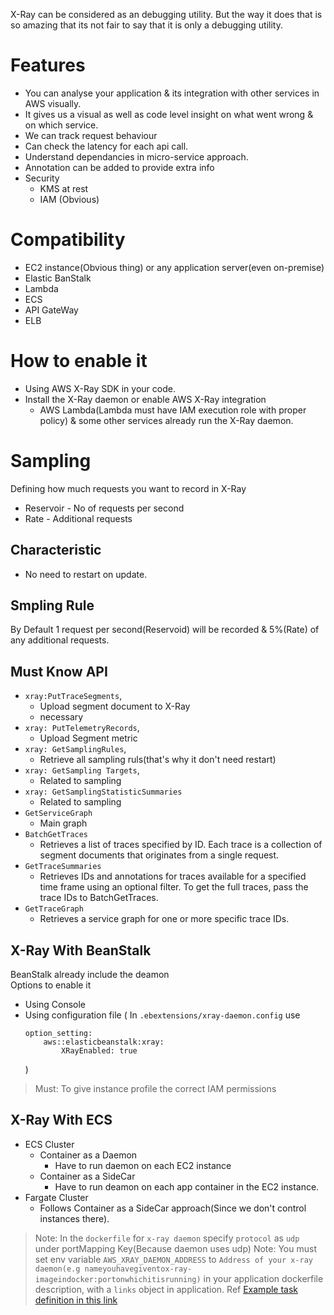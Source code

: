 X-Ray can be considered as an debugging utility. But the way it does that is so amazing that its not fair to say that it is only a debugging utility.
# Features
- You can analyse your application & its integration with other services in AWS visually.
- It gives us a visual as well as code level insight on what went wrong & on which service.
- We can track request behaviour
- Can check the latency for each api call.
- Understand dependancies in micro-service approach.
- Annotation can be added to provide extra info
- Security
    - KMS at rest
    - IAM (Obvious)
# Compatibility
- EC2 instance(Obvious thing) or any application server(even on-premise)
- Elastic BanStalk
- Lambda
- ECS
- API GateWay
- ELB
# How to enable it
- Using AWS X-Ray SDK in your code.
- Install the X-Ray daemon or enable AWS X-Ray integration
    - AWS Lambda(Lambda must have IAM execution role with proper policy) & some other services already run the X-Ray daemon.
# Sampling
Defining how much requests you want to record in X-Ray
- Reservoir - No of requests per second
- Rate - Additional requests
## Characteristic
- No need to restart on update.
## Smpling Rule
By Default 1 request per second(Reservoid) will be recorded & 5%(Rate) of any additional requests. 
## Must Know API
- `xray:PutTraceSegments`,
    - Upload segment document to X-Ray
    - necessary
- `xray: PutTelemetryRecords`,
    - Upload Segment metric
- `xray: GetSamplingRules`,
    - Retrieve all sampling ruls(that's why it don't need restart)
- `xray: GetSampling Targets`,
    - Related to sampling
- `xray: GetSamplingStatisticSummaries`
    - Related to sampling
- `GetServiceGraph` 
     - Main graph
- `BatchGetTraces`
    - Retrieves a list of
traces specified by ID. Each trace is a
collection of segment documents that
originates from a single request.
- `GetTraceSummaries`
    - Retrieves IDs
and annotations for traces available for
a specified time frame using an
optional filter. To get the full
traces,
pass the trace IDs to BatchGetTraces.
- `GetTraceGraph`
    - Retrieves a service
graph for one or more specific trace
IDs.
## X-Ray With BeanStalk
BeanStalk already include the deamon<br />
Options to enable it
- Using Console
- Using configuration file
    (
        In `.ebextensions/xray-daemon.config` use
    ```
    option_setting:
        aws::elasticbeanstalk:xray:
            XRayEnabled: true
    ```
    )
> Must: To give instance profile the correct IAM permissions
## X-Ray With ECS
- ECS Cluster
    - Container as a Daemon
        - Have to run daemon on each EC2 instance
    - Container as a SideCar
        - Have to run deamon on each app container in the EC2 instance.
- Fargate Cluster
    - Follows Container as a SideCar approach(Since we don't control instances there).
> Note: In the `dockerfile` for `x-ray daemon` specify `protocol` as `udp` under portMapping Key(Because daemon uses udp)
> Note: You must set env variable `AWS_XRAY_DAEMON_ADDRESS` to `Address of your x-ray daemon(e.g nameyouhavegiventox-ray-imageindocker:portonwhichitisrunning)` in your application dockerfile description, with a `links` object in application. Ref [Example task definition in this link](https://docs.aws.amazon.com/xray/latest/devguide/xray-daemon-ecs.html)

